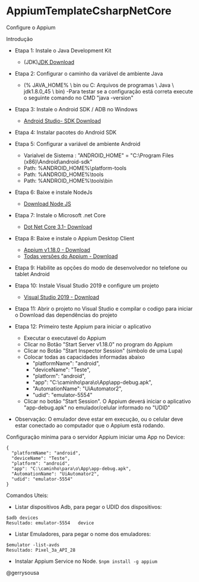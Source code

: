 # AppiumTemplateCsharpNetCore


Configure o Appium

Introdução
- Etapa 1: Instale o Java Development Kit 
  - (JDK)[JDK Download](https://www.oracle.com/java/technologies/javase-downloads.html)
- Etapa 2: Configurar o caminho da variável de ambiente Java 
  - (% JAVA_HOME% \ bin ou C: Arquivos de programas \ Java \ jdk1.8.0_45 \ bin)
  -Para testar se a configuração está correta execute o seguinte comando no CMD "java -version"

- Etapa 3: Instale o Android SDK / ADB no Windows 
  - [Android Studio- SDK Download](https://developer.android.com/studio#Other)

- Etapa 4: Instalar pacotes do Android SDK

- Etapa 5: Configurar a variável de ambiente Android
  - Varialvel de Sistema : "ANDROID_HOME" = "C:\Program Files (x86)\Android\android-sdk"
  - Path: %ANDROID_HOME%\platform-tools
  - Path: %ANDROID_HOME%\tools
  - Path: %ANDROID_HOME%\tools\bin
  
- Etapa 6: Baixe e instale NodeJs 
  - [Download Node JS](https://nodejs.org/en/download/)

- Etapa 7: Instale o Microsoft .net Core
  - [Dot Net Core 3.1- Download](https://dotnet.microsoft.com/download/dotnet-core/3.1)

- Etapa 8: Baixe e instale o Appium Desktop Client
  - [Appium v1.18.0 - Download](https://github.com/appium/appium-desktop/releases/tag/v1.18.0-1)
  - [Todas versões do Appium - Download](https://github.com/appium/appium-desktop/tags)
  
- Etapa 9: Habilite as opções do modo de desenvolvedor no telefone ou tablet Android

- Etapa 10: Instale Visual Studio 2019 e configure um projeto
  - [Visual Studio 2019 - Download](https://visualstudio.microsoft.com/pt-br/downloads/)

- Etapa 11: Abrir o projeto no Visual Studio e compilar o codigo para iniciar o Download das dependências do projeto

- Etapa 12: Primeiro teste Appium para iniciar o aplicativo
  - Executar o executavel do Appium
  - Clicar no Botão "Start Server v1.18.0" no program do Appium
  - Clicar no Botão "Start Inspector Session" (simbolo de uma Lupa)
  - Colocar todas as capacidades informadas abaixo
    - "platformName": "android",
    - "deviceName": "Teste",
    - "platform": "android",
    - "app": "C:\caminho\para\o\App\app-debug.apk",
    - "AutomationName": "UiAutomator2",
    - "udid": "emulator-5554"
  - Clicar no botão "Start Session". O Appium deverá iniciar o aplicativo "app-debug.apk" no emulador/celular informado no "UDID"
- Observação:  O emulador deve estar em execução, ou o celular deve estar conectado ao computador que o Appium está rodando.



Configuração minima para o servidor Appium iniciar uma App no Device:
```
{
  "platformName": "android",
  "deviceName": "Teste",
  "platform": "android",
  "app": "C:\caminho\para\o\App\app-debug.apk",
  "AutomationName": "UiAutomator2",
  "udid": "emulator-5554"
}
```
Comandos Uteis:
- Listar dispositivos Adb, para pegar o UDID dos dispositivos:
```
$adb devices
Resultado: emulator-5554   device
```
- Listar Emuladores, para pegar o nome dos emuladores:
```
$emulator -list-avds
Resultado: Pixel_3a_API_28
```
- Instalar Appium Service no Node.
```$npm install -g appium```

@gerrysousa
